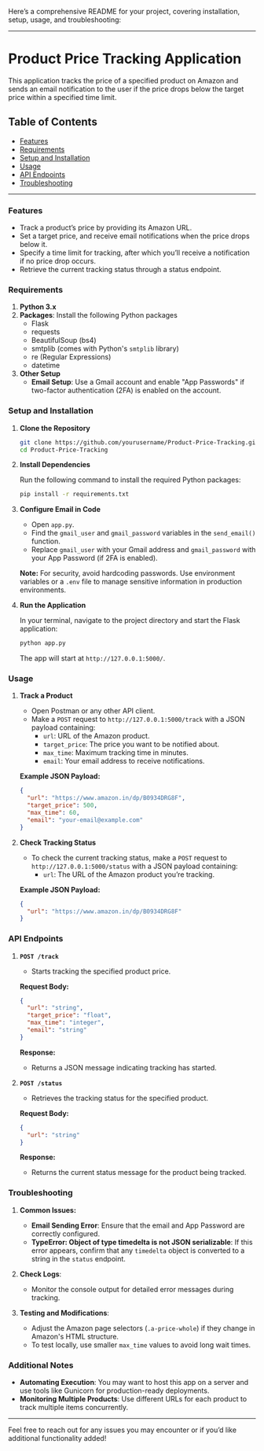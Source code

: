 Here’s a comprehensive README for your project, covering installation, setup, usage, and troubleshooting:

---

# Product Price Tracking Application

This application tracks the price of a specified product on Amazon and sends an email notification to the user if the price drops below the target price within a specified time limit.

## Table of Contents
- [Features](#features)
- [Requirements](#requirements)
- [Setup and Installation](#setup-and-installation)
- [Usage](#usage)
- [API Endpoints](#api-endpoints)
- [Troubleshooting](#troubleshooting)

---

### Features

- Track a product’s price by providing its Amazon URL.
- Set a target price, and receive email notifications when the price drops below it.
- Specify a time limit for tracking, after which you’ll receive a notification if no price drop occurs.
- Retrieve the current tracking status through a status endpoint.

### Requirements

1. **Python 3.x**
2. **Packages**: Install the following Python packages
   - Flask
   - requests
   - BeautifulSoup (bs4)
   - smtplib (comes with Python's `smtplib` library)
   - re (Regular Expressions)
   - datetime
3. **Other Setup**
   - **Email Setup**: Use a Gmail account and enable "App Passwords" if two-factor authentication (2FA) is enabled on the account.

### Setup and Installation

1. **Clone the Repository**

   ```bash
   git clone https://github.com/yourusername/Product-Price-Tracking.git
   cd Product-Price-Tracking
   ```

2. **Install Dependencies**

   Run the following command to install the required Python packages:

   ```bash
   pip install -r requirements.txt
   ```

3. **Configure Email in Code**

   - Open `app.py`.
   - Find the `gmail_user` and `gmail_password` variables in the `send_email()` function.
   - Replace `gmail_user` with your Gmail address and `gmail_password` with your App Password (if 2FA is enabled).
   
   **Note:** For security, avoid hardcoding passwords. Use environment variables or a `.env` file to manage sensitive information in production environments.

4. **Run the Application**

   In your terminal, navigate to the project directory and start the Flask application:

   ```bash
   python app.py
   ```

   The app will start at `http://127.0.0.1:5000/`.

### Usage

1. **Track a Product**

   - Open Postman or any other API client.
   - Make a `POST` request to `http://127.0.0.1:5000/track` with a JSON payload containing:
     - `url`: URL of the Amazon product.
     - `target_price`: The price you want to be notified about.
     - `max_time`: Maximum tracking time in minutes.
     - `email`: Your email address to receive notifications.

   **Example JSON Payload:**
   ```json
   {
     "url": "https://www.amazon.in/dp/B0934DRG8F",
     "target_price": 500,
     "max_time": 60,
     "email": "your-email@example.com"
   }
   ```

2. **Check Tracking Status**

   - To check the current tracking status, make a `POST` request to `http://127.0.0.1:5000/status` with a JSON payload containing:
     - `url`: The URL of the Amazon product you’re tracking.

   **Example JSON Payload:**
   ```json
   {
     "url": "https://www.amazon.in/dp/B0934DRG8F"
   }
   ```

### API Endpoints

1. **`POST /track`**
   - Starts tracking the specified product price.

   **Request Body:**
   ```json
   {
     "url": "string",
     "target_price": "float",
     "max_time": "integer",
     "email": "string"
   }
   ```

   **Response:**
   - Returns a JSON message indicating tracking has started.

2. **`POST /status`**
   - Retrieves the tracking status for the specified product.

   **Request Body:**
   ```json
   {
     "url": "string"
   }
   ```

   **Response:**
   - Returns the current status message for the product being tracked.

### Troubleshooting

1. **Common Issues:**
   - **Email Sending Error**: Ensure that the email and App Password are correctly configured.
   - **TypeError: Object of type timedelta is not JSON serializable**: If this error appears, confirm that any `timedelta` object is converted to a string in the `status` endpoint.
   
2. **Check Logs**:
   - Monitor the console output for detailed error messages during tracking.

3. **Testing and Modifications**:
   - Adjust the Amazon page selectors (`.a-price-whole`) if they change in Amazon's HTML structure.
   - To test locally, use smaller `max_time` values to avoid long wait times.

### Additional Notes

- **Automating Execution**: You may want to host this app on a server and use tools like Gunicorn for production-ready deployments.
- **Monitoring Multiple Products**: Use different URLs for each product to track multiple items concurrently.

--- 

Feel free to reach out for any issues you may encounter or if you’d like additional functionality added!
